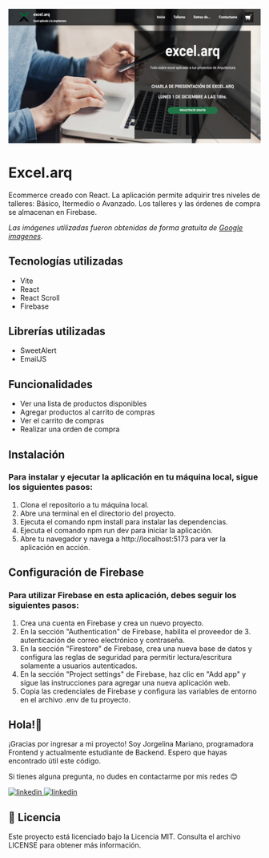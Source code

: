 ![Imagen del proyecto](public/img/home1.png)

# Excel.arq
Ecommerce creado con React. La aplicación permite adquirir tres niveles de talleres: Básico, Itermedio o Avanzado. Los talleres y las órdenes de compra se almacenan en Firebase.

*Las imágenes utilizadas fueron obtenidas de forma gratuita de [Google imagenes](https://www.google.com/imghp?hl=es&tab=ri&authuser=0&ogbl).*

## Tecnologías utilizadas
- Vite
- React
- React Scroll
- Firebase

## Librerías utilizadas

- SweetAlert
- EmailJS

## Funcionalidades
- Ver una lista de productos disponibles
- Agregar productos al carrito de compras
- Ver el carrito de compras
- Realizar una orden de compra

## Instalación

### Para instalar y ejecutar la aplicación en tu máquina local, sigue los siguientes pasos:

1. Clona el repositorio a tu máquina local.
2. Abre una terminal en el directorio del proyecto.
3. Ejecuta el comando npm install para instalar las dependencias.
4. Ejecuta el comando npm run dev para iniciar la aplicación.
5. Abre tu navegador y navega a http://localhost:5173 para ver la aplicación en acción.

## Configuración de Firebase

### Para utilizar Firebase en esta aplicación, debes seguir los siguientes pasos:

1. Crea una cuenta en Firebase y crea un nuevo proyecto.
2. En la sección "Authentication" de Firebase, habilita el proveedor de 3. autenticación de correo electrónico y contraseña.
4. En la sección "Firestore" de Firebase, crea una nueva base de datos y configura las reglas de seguridad para permitir lectura/escritura solamente a usuarios autenticados.
5. En la sección "Project settings" de Firebase, haz clic en "Add app" y sigue las instrucciones para agregar una nueva aplicación web.
6. Copia las credenciales de Firebase y configura las variables de entorno en el archivo .env de tu proyecto.

## Hola!👋

¡Gracias por ingresar a mi proyecto! Soy Jorgelina Mariano, programadora Frontend y actualmente estudiante de Backend. Espero que hayas encontrado útil este código.

Si tienes alguna pregunta, no dudes en contactarme por mis redes 😊 

<a href="https://www.linkedin.com/in/jorgelina-mariano/" target="_blank">
  <img src="https://img.shields.io/static/v1?label=&message=linkedin&color=0e76a8&logo=linkedin&logoColor=white&style=for-the-badge" alt="linkedin">
</a>
<a href="https://github.com/jormariano" target="_blank">
  <img src="https://img.shields.io/static/v1?label=&message=github&color=171515&logo=github&logoColor=white&style=for-the-badge" alt="linkedin">
</a>

## 📄 Licencia
Este proyecto está licenciado bajo la Licencia MIT. Consulta el archivo LICENSE para obtener más información.
